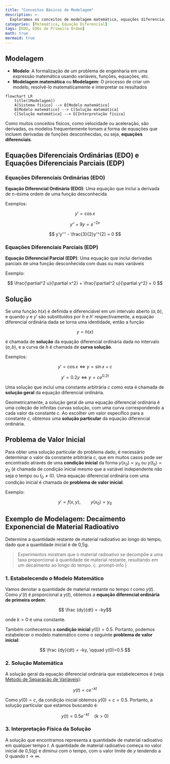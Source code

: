 ```yaml
---
title: "Conceitos Básicos de Modelagem"
description: >-
  Exploramos os conceitos de modelagem matemática, equações diferenciais ordinárias, equações diferenciais parciais e problemas de valor inicial.
categories: [Matemática, Equação Diferencial]
tags: [EDO, EDOs de Primeira Ordem]
math: true
mermaid: true
---
```


## Modelagem
- **Modelo**: A formalização de um problema de engenharia em uma expressão matemática usando variáveis, funções, equações, etc.
- **Modelagem matemática** ou **Modelagem**: O processo de criar um modelo, resolvê-lo matematicamente e interpretar os resultados

```mermaid
flowchart LR
	title([Modelagem])
	A[Sistema físico] --> B[Modelo matemático]
	B[Modelo matemático] --> C[Solução matemática]
	C[Solução matemática] --> D[Interpretação física]
```

Como muitos conceitos físicos, como velocidade ou aceleração, são derivadas, os modelos frequentemente tomam a forma de equações que incluem derivadas de funções desconhecidas, ou seja, **equações diferenciais**.

## Equações Diferenciais Ordinárias (EDO) e Equações Diferenciais Parciais (EDP)
### Equações Diferenciais Ordinárias (EDO)
**Equação Diferencial Ordinária (EDO)**: Uma equação que inclui a derivada de n-ésima ordem de uma função desconhecida

Exemplos:

$$y' = \cos x$$

$$ y'' + 9y = e^{-2x} $$

$$ y'y''' - \frac{3}{2}y'^{2} = 0 $$


### Equações Diferenciais Parciais (EDP)
**Equação Diferencial Parcial (EDP)**: Uma equação que inclui derivadas parciais de uma função desconhecida com duas ou mais variáveis

Exemplo:

$$ \frac{\partial^2 u}{\partial x^2} + \frac{\partial^2 u}{\partial y^2} = 0 $$

## Solução
Se uma função $h(x)$ é definida e diferenciável em um intervalo aberto $(a, b)$, e quando $y$ e $y'$ são substituídos por $h$ e $h'$ respectivamente, a equação diferencial ordinária dada se torna uma identidade, então a função

$$ y = h(x) $$

é chamada de **solução** da equação diferencial ordinária dada no intervalo $(a, b)$, e a curva de $h$ é chamada de **curva solução**.

Exemplos:

$$ y'=\cos x \Leftrightarrow y=\sin x+c $$

$$ y'=0.2y \Leftrightarrow y=ce^{0.2t} $$

Uma solução que inclui uma constante arbitrária $c$ como esta é chamada de **solução geral** da equação diferencial ordinária.

Geometricamente, a solução geral de uma equação diferencial ordinária é uma coleção de infinitas curvas solução, com uma curva correspondendo a cada valor da constante $c$. Ao escolher um valor específico para a constante $c$, obtemos uma **solução particular** da equação diferencial ordinária.

## Problema de Valor Inicial
Para obter uma solução particular do problema dado, é necessário determinar o valor da constante arbitrária $c$, que em muitos casos pode ser encontrado através de uma **condição inicial** da forma $y(x_{0})=y_{0}$ ou $y(t_{0})=y_{0}$ (é chamada de condição inicial mesmo que a variável independente não seja o tempo ou $t_{0}\neq0$). Uma equação diferencial ordinária com uma condição inicial é chamada de **problema de valor inicial**.

Exemplo:

$$ y'=f(x,y),\qquad y(x_{0})=y_{0} $$

## Exemplo de Modelagem: Decaimento Exponencial de Material Radioativo
Determine a quantidade restante de material radioativo ao longo do tempo, dado que a quantidade inicial é de 0,5g.
> Experimentos mostram que o material radioativo se decompõe a uma taxa proporcional à quantidade de material restante, resultando em um decaimento ao longo do tempo.
{: .prompt-info }

### 1. Estabelecendo o Modelo Matemático
Vamos denotar a quantidade de material restante no tempo $t$ como $y(t)$. Como $y'(t)$ é proporcional a $y(t)$, obtemos a **equação diferencial ordinária de primeira ordem**:

$$ \frac {dy}{dt} = -ky$$ 

onde $k>0$ é uma constante.

Também conhecemos a **condição inicial** $y(0)=0.5$. Portanto, podemos estabelecer o modelo matemático como o seguinte **problema de valor inicial**:

$$ \frac {dy}{dt} = -ky, \qquad y(0)=0.5 $$

### 2. Solução Matemática
A solução geral da equação diferencial ordinária que estabelecemos é (veja [Método de Separação de Variáveis](/posts/Separation-of-Variables/#exemplo-de-modelagem-datação-por-radiocarbono)):

$$ y(t)=ce^{-kt} $$

Como $y(0)=c$, da condição inicial obtemos $y(0)=c=0.5$. Portanto, a solução particular que estamos buscando é:

$$ y(t)=0.5e^{-kt} \quad(k>0)$$

### 3. Interpretação Física da Solução
A solução que encontramos representa a quantidade de material radioativo em qualquer tempo $t$. A quantidade de material radioativo começa no valor inicial de 0,5(g) e diminui com o tempo, com o valor limite de $y$ tendendo a $0$ quando $t \to \infty$.
